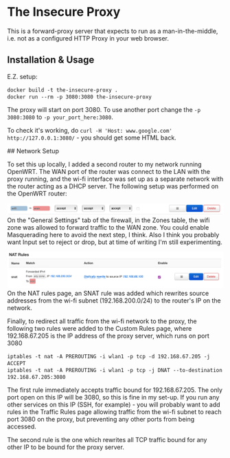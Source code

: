 # The Insecure Proxy

This is a forward-proxy server that expects to run as a man-in-the-middle, i.e.
not as a configured HTTP Proxy in your web browser.

## Installation & Usage

E.Z. setup:

```
docker build -t the-insecure-proxy .
docker run --rm -p 3080:3080 the-insecure-proxy
```

The proxy will start on port 3080. To use another port change the `-p 3080:3080`
to `-p your_port_here:3080`.

To check it's working, do `curl -H 'Host: www.google.com'
http://127.0.0.1:3080/` - you should get some HTML back.

## Network Setup

To set this up locally, I added a second router to my network running OpenWRT.
The WAN port of the router was connect to the LAN with the proxy running, and
the wi-fi interface was set up as a separate network with the router acting as a
DHCP server. The following setup was performed on the OpenWRT router:

![Screenshot of the zone configuration - described below](docs/zone.png)
On the "General Settings" tab of the firewall, in the Zones table, the wifi zone
was allowed to forward traffic to the WAN zone. You could enable Masquerading
here to avoid the next step, I think. Also I think you probably want Input set
to reject or drop, but at time of writing I'm still experimenting.

![Screenshot of the Source NAT configuration - described below](docs/snat.png)
On the NAT rules page, an SNAT rule was added which rewrites source addresses from
the wi-fi subnet (192.168.200.0/24) to the router's IP on the network.

Finally, to redirect all traffic from the wi-fi network to the proxy, the
following two rules were added to the Custom Rules page, where 192.168.67.205 is
the IP address of the proxy server, which runs on port 3080

```console
iptables -t nat -A PREROUTING -i wlan1 -p tcp -d 192.168.67.205 -j ACCEPT
iptables -t nat -A PREROUTING -i wlan1 -p tcp -j DNAT --to-destination 192.168.67.205:3080
```

The first rule immediately accepts traffic bound for 192.168.67.205. The only
port open on this IP will be 3080, so this is fine in my set-up.
If you run any other services on this IP (SSH, for example) - you will probably
want to add rules in the Traffic Rules page allowing traffic from the wi-fi
subnet to reach port 3080 on the proxy, but preventing any other ports from
being accessed.

The second rule is the one which rewrites all TCP traffic bound for any other IP
to be bound for the proxy server.
